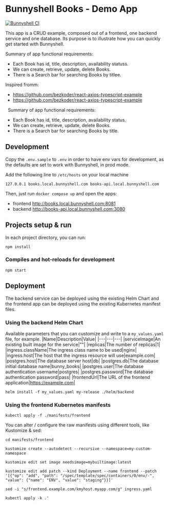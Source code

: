 # Bunnyshell Books - Demo App

[![Bunnyshell CI](https://github.com/aris-bunnyshell/demo-books/actions/workflows/bns_ci.yml/badge.svg?branch=master)](https://github.com/aris-bunnyshell/demo-books/actions/workflows/bns_ci.yml)

This app is a CRUD example, composed out of a frontend, one backend service and one database.
Its purpose is to illustrate how you can quickly get started with Bunnyshell.

Summary of app functional requirements:
- Each Book has id, title, description, availability statuss.
- We can create, retrieve, update, delete Books.
- There is a Search bar for searching Books by titlee.

Inspired fromm:
- https://github.com/bezkoder/react-axios-typescript-example
- https://github.com/bezkoder/react-axios-typescript-example

&nbsp;
Summary of app functional requirements:
- Each Book has id, title, description, availability status.
- We can create, retrieve, update, delete Books.
- There is a Search bar for searching Books by title.


## Development
Copy the `.env.sample` to `.env` in order to have env vars for development, as the defaults are set to work with Bunnyshell, in prod mode.

Add the following line to `/etc/hosts` on your local machine

```
127.0.0.1 books.local.bunnyshell.com books-api.local.bunnyshell.com
```

Then, just run `docker compose up` and open the apps:
- frontend http://books.local.bunnyshell.com:8081
- backend http://books-api.local.bunnyshell.com:3080

## Projects setup & run

In each project directory, you can run:

```
npm install
```

### Compiles and hot-reloads for development

```
npm start
```

## Deployment
The backend service can be deployed using the existing Helm Chart and the frontend app can be deployed using the existing Kubernetes manifest files.

### Using the backend Helm Chart
Available parameters that you can customize and write to a `my_values.yaml` file, for example.
|Name|Description|Value|
|---|---|---|
|serviceImage|An existing built image for the service|""|
|replicas|The number of replicas|1|
|ingress.className|The ingress class name to be used|nginx|
|ingress.host|The host that the ingress resource will use|example.com|
|postgres.host|The database server host|db| 
|postgres.db|The database initial database name|bunny_books|
|postgres.user|The database authentication username|postgres|
|postgres.password|The database authentication password|pass|
|frontendUrl|The URL of the frontend application|https://example.com|

```
helm install -f my_values.yaml my-release ./helm/backend
```

### Using the frontend Kubernetes manifests
```
kubectl apply -f ./manifests/frontend
```
You can alter / configure the raw manifests using different tools, like Kustomize & sed:
```
cd manifests/frontend

kustomize create --autodetect --recursive --namespace=my-custom-namespace

kustomize edit set image needsimage=mybuiltimage:latest

kustomize edit add patch --kind Deployment --name frontend --patch '[{"op": "add", "path": "/spec/template/spec/containers/0/env/-", "value": {"name": "ENV", "value": "staging"}}]'

sed -i "s/frontend.example.com/kmyhost.myapp.com/g" ingress.yaml

kubectl apply -k .'
```

